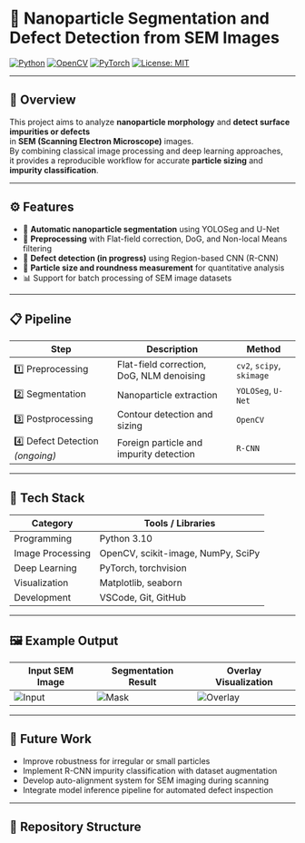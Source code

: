 # 🧪 Nanoparticle Segmentation and Defect Detection from SEM Images

[![Python](https://img.shields.io/badge/Python-3.10-blue.svg)](https://www.python.org/)
[![OpenCV](https://img.shields.io/badge/OpenCV-Image%20Processing-green)](https://opencv.org/)
[![PyTorch](https://img.shields.io/badge/PyTorch-Deep%20Learning-orange)](https://pytorch.org/)
[![License: MIT](https://img.shields.io/badge/License-MIT-yellow.svg)](LICENSE)

---

## 🧠 Overview
This project aims to analyze **nanoparticle morphology** and **detect surface impurities or defects**  
in **SEM (Scanning Electron Microscope)** images.  
By combining classical image processing and deep learning approaches,  
it provides a reproducible workflow for accurate **particle sizing** and **impurity classification**.

---

## ⚙️ Features
- 🔬 **Automatic nanoparticle segmentation** using YOLOSeg and U-Net  
- 🧩 **Preprocessing** with Flat-field correction, DoG, and Non-local Means filtering  
- 🧠 **Defect detection (in progress)** using Region-based CNN (R-CNN)  
- 📏 **Particle size and roundness measurement** for quantitative analysis  
- 📊 Support for batch processing of SEM image datasets

---

## 📋 Pipeline
| Step | Description | Method |
|------|--------------|--------|
| 1️⃣ Preprocessing | Flat-field correction, DoG, NLM denoising | `cv2`, `scipy`, `skimage` |
| 2️⃣ Segmentation | Nanoparticle extraction | `YOLOSeg`, `U-Net` |
| 3️⃣ Postprocessing | Contour detection and sizing | `OpenCV` |
| 4️⃣ Defect Detection *(ongoing)* | Foreign particle and impurity detection | `R-CNN` |

---

## 🧰 Tech Stack
| Category | Tools / Libraries |
|-----------|------------------|
| Programming | Python 3.10 |
| Image Processing | OpenCV, scikit-image, NumPy, SciPy |
| Deep Learning | PyTorch, torchvision |
| Visualization | Matplotlib, seaborn |
| Development | VSCode, Git, GitHub |

---

## 🖼 Example Output
| Input SEM Image | Segmentation Result | Overlay Visualization |
|------------------|---------------------|-----------------------|
| ![Input](results/sample_input.png) | ![Mask](results/sample_mask.png) | ![Overlay](results/overlay_sample.png) |

---

## 🚀 Future Work
- Improve robustness for irregular or small particles  
- Implement R-CNN impurity classification with dataset augmentation  
- Develop auto-alignment system for SEM imaging during scanning  
- Integrate model inference pipeline for automated defect inspection  

---

## 📂 Repository Structure
